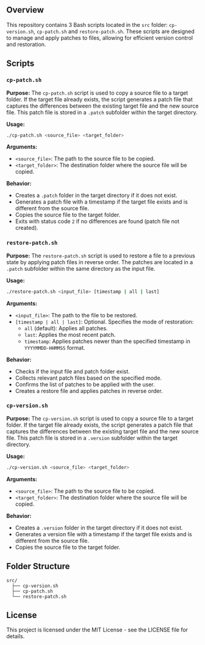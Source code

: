 ## Overview

This repository contains 3 Bash scripts located in the `src` folder: `cp-version.sh`, `cp-patch.sh` and `restore-patch.sh`. These scripts are designed to manage and apply patches to files, allowing for efficient version control and restoration. 

## Scripts

### `cp-patch.sh`

**Purpose:**
The `cp-patch.sh` script is used to copy a source file to a target folder. If the target file already exists, the script generates a patch file that captures the differences between the existing target file and the new source file. This patch file is stored in a `.patch` subfolder within the target directory.

**Usage:**
```bash
./cp-patch.sh <source_file> <target_folder>
```

**Arguments:**
- `<source_file>`: The path to the source file to be copied.
- `<target_folder>`: The destination folder where the source file will be copied.

**Behavior:**
- Creates a `.patch` folder in the target directory if it does not exist.
- Generates a patch file with a timestamp if the target file exists and is different from the source file.
- Copies the source file to the target folder.
- Exits with status code `2` if no differences are found (patch file not created).

### `restore-patch.sh`

**Purpose:**
The `restore-patch.sh` script is used to restore a file to a previous state by applying patch files in reverse order. The patches are located in a `.patch` subfolder within the same directory as the input file.

**Usage:**
```bash
./restore-patch.sh <input_file> [timestamp | all | last]
```

**Arguments:**
- `<input_file>`: The path to the file to be restored.
- `[timestamp | all | last]`: Optional. Specifies the mode of restoration:
  - `all` (default): Applies all patches.
  - `last`: Applies the most recent patch.
  - `timestamp`: Applies patches newer than the specified timestamp in `YYYYMMDD-HHMMSS` format.

**Behavior:**
- Checks if the input file and patch folder exist.
- Collects relevant patch files based on the specified mode.
- Confirms the list of patches to be applied with the user.
- Creates a restore file and applies patches in reverse order.

### `cp-version.sh`


**Purpose:**
The `cp-version.sh` script is used to copy a source file to a target folder. If the target file already exists, the script generates a patch file that captures the differences between the existing target file and the new source file. This patch file is stored in a `.version` subfolder within the target directory.


**Usage:**
```bash
./cp-version.sh <source_file> <target_folder>
```

**Arguments:**
- `<source_file>`: The path to the source file to be copied.
- `<target_folder>`: The destination folder where the source file will be copied.


**Behavior:**
- Creates a `.version` folder in the target directory if it does not exist.
- Generates a version file with a timestamp if the target file exists and is different from the source file.
- Copies the source file to the target folder.


## Folder Structure

```
src/
  ├── cp-version.sh
  ├── cp-patch.sh
  └── restore-patch.sh
```

## License

This project is licensed under the MIT License - see the LICENSE file for details.
